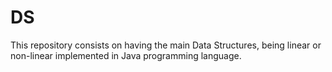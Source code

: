 # DS
This repository consists on having the main Data Structures, being linear or non-linear implemented in Java programming language.
